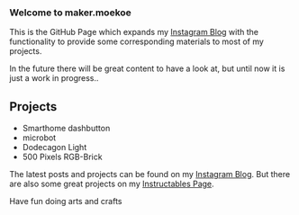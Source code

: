 ### Welcome to maker.moekoe

This is the GitHub Page which expands my [Instagram Blog](https://www.instagram.com/maker.moekoe/) with the functionality to provide some corresponding materials to most of my projects.


In the future there will be great content to have a look at, but until now it is just a work in progress..

## Projects

- Smarthome dashbutton
- microbot
- Dodecagon Light
- 500 Pixels RGB-Brick


The latest posts and projects can be found on my [Instagram Blog](https://www.instagram.com/maker.moekoe/).
But there are also some great projects on my [Instructables Page](https://www.instructables.com/member/moekoe/).

Have fun doing arts and crafts
